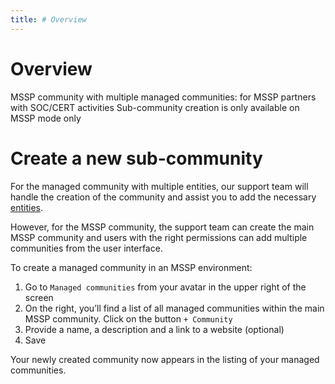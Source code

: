 ```yaml
---
title: # Overview
---
```


# Overview

MSSP community with multiple managed communities: for MSSP partners with SOC/CERT activities
Sub-community creation is only available on MSSP mode only

# Create a new sub-community

For the managed community with multiple entities, our support team will handle the creation of the community and assist you to add the necessary [entities](https://docs.sekoia.io/xdr/features/collect/entities/). 

However, for the MSSP community, the support team can create the main MSSP community and users with the right permissions can add multiple communities from the user interface. 

To create a managed community in an MSSP environment:

1. Go to `Managed communities` from your avatar in the upper right of the screen 
2. On the right, you’ll find a list of all managed communities within the main MSSP community. Click on the button `+ Community`
3. Provide a name, a description and a link to a website (optional) 
4. Save

Your newly created community now appears in the listing of your managed communities. 
